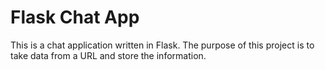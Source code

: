 # Flask Chat App

This is a chat application written in Flask. 
The purpose of this project is to take data from a URL
and store the information.